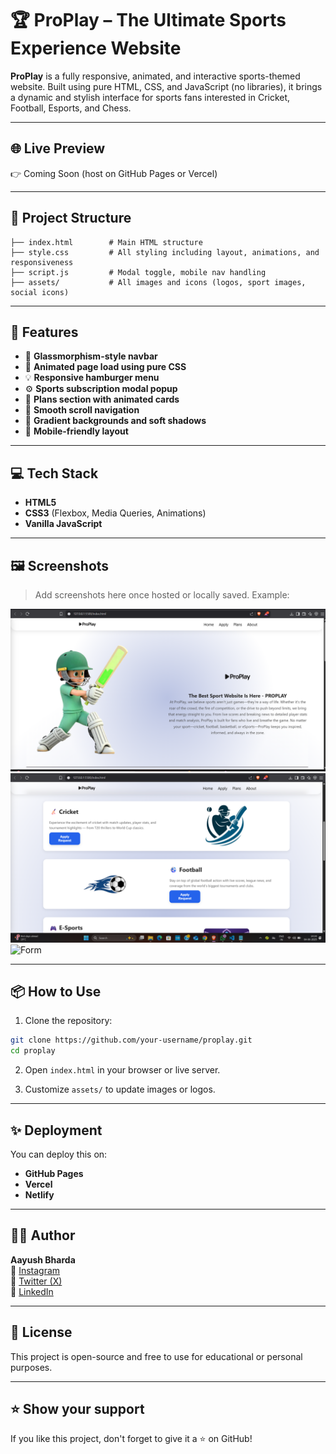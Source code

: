 
# 🏆 ProPlay – The Ultimate Sports Experience Website

**ProPlay** is a fully responsive, animated, and interactive sports-themed website. Built using pure HTML, CSS, and JavaScript (no libraries), it brings a dynamic and stylish interface for sports fans interested in Cricket, Football, Esports, and Chess.

---

## 🌐 Live Preview

👉 Coming Soon (host on GitHub Pages or Vercel)

---

## 📁 Project Structure

```
├── index.html        # Main HTML structure
├── style.css         # All styling including layout, animations, and responsiveness
├── script.js         # Modal toggle, mobile nav handling
├── assets/           # All images and icons (logos, sport images, social icons)
```

---

## 🚀 Features

- 🧊 **Glassmorphism-style navbar**
- 🧾 **Animated page load using pure CSS**
- 💡 **Responsive hamburger menu**
- ⚙️ **Sports subscription modal popup**
- 🧠 **Plans section with animated cards**
- 🧭 **Smooth scroll navigation**
- 🌈 **Gradient backgrounds and soft shadows**
- 📱 **Mobile-friendly layout**

---

## 💻 Tech Stack

- **HTML5**
- **CSS3** (Flexbox, Media Queries, Animations)
- **Vanilla JavaScript**

---

## 🖼️ Screenshots

> Add screenshots here once hosted or locally saved. Example:

![Homepage](./assets/output1.png)
![Cards](./assets/output2.png)
![Form](./assets/screenshot-form.png)

---

## 📦 How to Use

1. Clone the repository:

```bash
git clone https://github.com/your-username/proplay.git
cd proplay
```

2. Open `index.html` in your browser or live server.

3. Customize `assets/` to update images or logos.

---

## ✨ Deployment

You can deploy this on:
- **GitHub Pages**
- **Vercel**
- **Netlify**

---

## 🧑‍💻 Author

**Aayush Bharda**  
🔗 [Instagram](https://www.instagram.com/aayush45__)  
🔗 [Twitter (X)](https://x.com/aayush_2005_)  
🔗 [LinkedIn](https://www.linkedin.com/in/aayush-bharda-399958311)

---

## 📃 License

This project is open-source and free to use for educational or personal purposes.

---

## ⭐ Show your support

If you like this project, don't forget to give it a ⭐ on GitHub!

